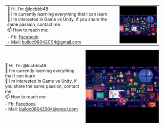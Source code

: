 | | |
|-----------|-----|
| 👋 Hi, I’m @locbbb48<br>🌱 I’m currently learning everything that I can learn<br>👀 I’m interested in Game vs Unity, if you share the same passion, contact me.<br>📫 How to reach me:<br>    - Fb: [Facebook](https://www.facebook.com/8bui8.8locthanh.8)<br>    - Mail: [builoc08042004@gmail.com](mailto:builoc08042004@gmail.com) | ![BuithLoc](https://github.com/locbbb48/locbbb48/blob/main/MarioCompGif.gif) |


<div style="display: flex; justify-content: space-between; align-items: center; width: 100%;">
  <div style="flex: 1; text-align: left;">
    <p>
      👋 Hi, I’m @locbbb48<br>
      🌱 I’m currently learning everything that I can learn<br>
      👀 I’m interested in Game vs Unity, if you share the same passion, contact me.<br>
      📫 How to reach me:<br>
      - Fb: <a href="https://www.facebook.com/8bui8.8locthanh.8">Facebook</a><br>
      - Mail: <a href="mailto:builoc08042004@gmail.com">builoc08042004@gmail.com</a>
    </p>
  </div>
  <div style="flex: 1; text-align: right;">
    <img src="https://github.com/locbbb48/locbbb48/blob/main/MarioCompGif.gif" alt="BuithLoc" style="max-width: 100%; height: auto;">
  </div>
</div>
